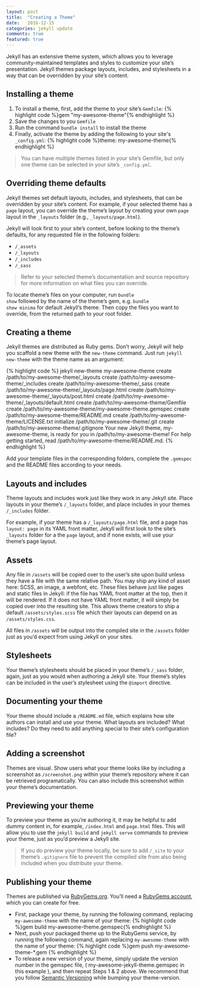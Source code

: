 ```yaml
---
layout: post
title:  "Creating a Theme"
date:   2016-12-15 
categories: jekyll update
comments: true
featured: true
---
```


Jekyll has an extensive theme system, which allows you to leverage community-maintained templates and styles to customize your site’s presentation. Jekyll themes package layouts, includes, and stylesheets in a way that can be overridden by your site’s content.
 <!--more-->
<h2>Installing a theme</h2>

<ol>
	<li>To install a theme, first, add the theme to your site’s <code>Gemfile</code>: 
		{% highlight code %}gem "my-awesome-theme"{% endhighlight %}
	</li>
	<li>Save the changes to you <code>Gemfile</code></li>
	<li>Run the command <code>bundle install</code> to install the theme</li>
	<li>Finally, activate the theme by adding the following to your site's <code>_config.yml</code>:
		{% highlight code %}theme: my-awesome-theme{% endhighlight %} 
	</li>
</ol>

<blockquote>You can have multiple themes listed in your site’s Gemfile, but only one theme can be selected in your site’s <code>_config.yml</code>.</blockquote>

<h2>Overriding theme defaults</h2>

Jekyll themes set default layouts, includes, and stylesheets, that can be overridden by your site’s content. For example, if your selected theme has a <code>page</code> layout, you can override the theme’s layout by creating your own <code>page</code> layout in the <code>_layouts</code> folder (e.g., <code>_layouts/page.html</code>).

Jekyll will look first to your site’s content, before looking to the theme’s defaults, for any requested file in the following folders:

<ul>
	<li><code>/_assets</code></li>
	<li><code>/_layouts</code></li>
	<li><code>/_includes</code></li>
	<li><code>/_sass</code></li>
</ul>

<blockquote>Refer to your selected theme’s documentation and source repository for more information on what files you can override.</blockquote>

To locate theme’s files on your computer, run <code>bundle show</code> followed by the name of the theme’s gem, e.g. <code>bundle show minima</code> for default Jekyll’s theme. Then copy the files you want to override, from the returned path to your root folder.

<h2>Creating a theme</h2>

Jekyll themes are distributed as Ruby gems. Don’t worry, Jekyll will help you scaffold a new theme with the <code>new-theme</code> command. Just run <code>jekyll new-theme</code> with the theme name as an argument:

{% highlight code %}
jekyll new-theme my-awesome-theme
             create /path/to/my-awesome-theme/_layouts
             create /path/to/my-awesome-theme/_includes
             create /path/to/my-awesome-theme/_sass
             create /path/to/my-awesome-theme/_layouts/page.html
             create /path/to/my-awesome-theme/_layouts/post.html
             create /path/to/my-awesome-theme/_layouts/default.html
             create /path/to/my-awesome-theme/Gemfile
             create /path/to/my-awesome-theme/my-awesome-theme.gemspec
             create /path/to/my-awesome-theme/README.md
             create /path/to/my-awesome-theme/LICENSE.txt
         initialize /path/to/my-awesome-theme/.git
             create /path/to/my-awesome-theme/.gitignore
Your new Jekyll theme, my-awesome-theme, is ready for you in /path/to/my-awesome-theme!
For help getting started, read /path/to/my-awesome-theme/README.md.
{% endhighlight %} 

Add your template files in the corresponding folders, complete the <code>.gemspec</code> and the README files according to your needs.

<h2>Layouts and includes</h2>

Theme layouts and includes work just like they work in any Jekyll site. Place layouts in your theme’s <code>/_layouts</code> folder, and place includes in your themes <code>/_includes</code> folder.

For example, if your theme has a <code>/_layouts/page.html</code> file, and a page has <code>layout: page</code> in its YAML front matter, Jekyll will first look to the site’s <code>_layouts</code> folder for a the <code>page</code> layout, and if none exists, will use your theme’s page layout.


<h2>Assets</h2>

Any file in <code>/assets</code> will be copied over to the user’s site upon build unless they have a file with the same relative path. You may ship any kind of asset here: SCSS, an image, a webfont, etc. These files behave just like pages and static files in Jekyll: if the file has YAML front matter at the top, then it will be rendered. If it does not have YAML front matter, it will simply be copied over into the resulting site. This allows theme creators to ship a default <code>/assets/styles.scss</code> file which their layouts can depend on as <code>/assets/styles.css</code>.

All files in <code>/assets</code> will be output into the compiled site in the <code>/assets</code> folder just as you’d expect from using Jekyll on your sites.

<h2>Stylesheets</h2>

Your theme’s stylesheets should be placed in your theme’s <code>/_sass</code> folder, again, just as you would when authoring a Jekyll site. Your theme’s styles can be included in the user’s stylesheet using the <code>@import</code> directive.

<h2>Documenting your theme</h2>

Your theme should include a <code>/README.md</code> file, which explains how site authors can install and use your theme. What layouts are included? What includes? Do they need to add anything special to their site’s configuration file?

<h2>Adding a screenshot</h2>

Themes are visual. Show users what your theme looks like by including a screenshot as <code>/screenshot.png</code> within your theme’s repository where it can be retrieved programatically. You can also include this screenshot within your theme’s documentation.

<h2>Previewing your theme</h2>

To preview your theme as you’re authoring it, it may be helpful to add dummy content in, for example, <code>/index.html</code> and <code>page.html</code> files. This will allow you to use the <code>jekyll build</code> and <code>jekyll serve</code> commands to preview your theme, just as you’d preview a Jekyll site.

<blockquote>If you do preview your theme locally, be sure to add <code>/_site</code> to your theme’s <code>.gitignore</code> file to prevent the compiled site from also being included when you distribute your theme.</blockquote>

<h2>Publishing your theme</h2>

Themes are published via [RubyGems.org][rubygems]. You’ll need a [RubyGems account][rubygems-account], which you can create for free.
<ul>
	<li>First, package your theme, by running the following command, replacing <code>my-awesome-theme</code> with the name of your theme:
		{% highlight code %}gem build my-awesome-theme.gemspec{% endhighlight %}
	</li>
	<li>Next, push your packaged theme up to the RubyGems service, by running the following command, again replacing <code>my-awesome-theme</code> with the name of your theme:
		{% highlight code %}gem push my-awesome-theme-*.gem {% endhighlight %}
	</li>
	<li>To release a new version of your theme, simply update the version number in the gemspec file, ( my-awesome-jekyll-theme.gemspec in this example ), and then repeat Steps 1 & 2 above. We recommend that you follow <a href="https://semver.org">Semantic Versioning</a> while bumping your theme-version.</li>
</ul> 

<!-- Check out the [Jekyll docs][jekyll-docs] for more info on how to get the most out of Jekyll. File all bugs/feature requests at [Jekyll’s GitHub repo][jekyll-gh]. If you have questions, you can ask them on [Jekyll Talk][jekyll-talk]. -->

[rubygems]: https://rubygems.org
[rubygems-account]: https://rubygems.org/sign_up
[semver]: https://semver.org
